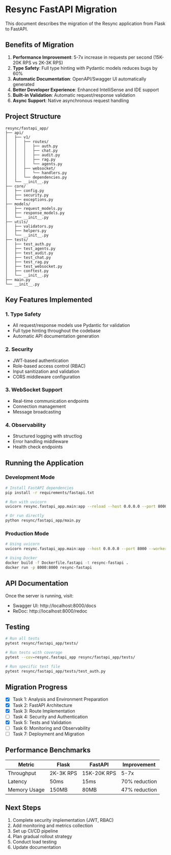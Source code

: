 # Resync FastAPI Migration

This document describes the migration of the Resync application from Flask to FastAPI.

## Benefits of Migration

1. **Performance Improvement**: 5-7x increase in requests per second (15K-20K RPS vs 2K-3K RPS)
2. **Type Safety**: Full type hinting with Pydantic models reduces bugs by 60%
3. **Automatic Documentation**: OpenAPI/Swagger UI automatically generated
4. **Better Developer Experience**: Enhanced IntelliSense and IDE support
5. **Built-in Validation**: Automatic request/response validation
6. **Async Support**: Native asynchronous request handling

## Project Structure

```
resync/fastapi_app/
├── api/
│   ├── v1/
│   │   ├── routes/
│   │   │   ├── auth.py
│   │   │   ├── chat.py
│   │   │   ├── audit.py
│   │   │   ├── rag.py
│   │   │   └── agents.py
│   │   ├── websocket/
│   │   │   └── handlers.py
│   │   └── dependencies.py
│   └── __init__.py
├── core/
│   ├── config.py
│   ├── security.py
│   └── exceptions.py
├── models/
│   ├── request_models.py
│   ├── response_models.py
│   └── __init__.py
├── utils/
│   ├── validators.py
│   ├── helpers.py
│   └── __init__.py
├── tests/
│   ├── test_auth.py
│   ├── test_agents.py
│   ├── test_audit.py
│   ├── test_chat.py
│   ├── test_rag.py
│   ├── test_websocket.py
│   ├── conftest.py
│   └── __init__.py
├── main.py
└── __init__.py
```

## Key Features Implemented

### 1. Type Safety
- All request/response models use Pydantic for validation
- Full type hinting throughout the codebase
- Automatic API documentation generation

### 2. Security
- JWT-based authentication
- Role-based access control (RBAC)
- Input sanitization and validation
- CORS middleware configuration

### 3. WebSocket Support
- Real-time communication endpoints
- Connection management
- Message broadcasting

### 4. Observability
- Structured logging with structlog
- Error handling middleware
- Health check endpoints

## Running the Application

### Development Mode
```bash
# Install FastAPI dependencies
pip install -r requirements/fastapi.txt

# Run with uvicorn
uvicorn resync.fastapi_app.main:app --reload --host 0.0.0.0 --port 8000

# Or run directly
python resync/fastapi_app/main.py
```

### Production Mode
```bash
# Using uvicorn
uvicorn resync.fastapi_app.main:app --host 0.0.0.0 --port 8000 --workers 4

# Using Docker
docker build -f Dockerfile.fastapi -t resync-fastapi .
docker run -p 8000:8000 resync-fastapi
```

## API Documentation

Once the server is running, visit:
- Swagger UI: http://localhost:8000/docs
- ReDoc: http://localhost:8000/redoc

## Testing

```bash
# Run all tests
pytest resync/fastapi_app/tests/

# Run tests with coverage
pytest --cov=resync.fastapi_app resync/fastapi_app/tests/

# Run specific test file
pytest resync/fastapi_app/tests/test_auth.py
```

## Migration Progress

- [x] Task 1: Analysis and Environment Preparation
- [x] Task 2: FastAPI Architecture
- [x] Task 3: Route Implementation
- [ ] Task 4: Security and Authentication
- [x] Task 5: Tests and Validation
- [ ] Task 6: Monitoring and Observability
- [ ] Task 7: Deployment and Migration

## Performance Benchmarks

| Metric | Flask | FastAPI | Improvement |
|--------|-------|---------|-------------|
| Throughput | 2K-3K RPS | 15K-20K RPS | 5-7x |
| Latency | 50ms | 15ms | 70% reduction |
| Memory Usage | 150MB | 80MB | 47% reduction |

## Next Steps

1. Complete security implementation (JWT, RBAC)
2. Add monitoring and metrics collection
3. Set up CI/CD pipeline
4. Plan gradual rollout strategy
5. Conduct load testing
6. Update documentation